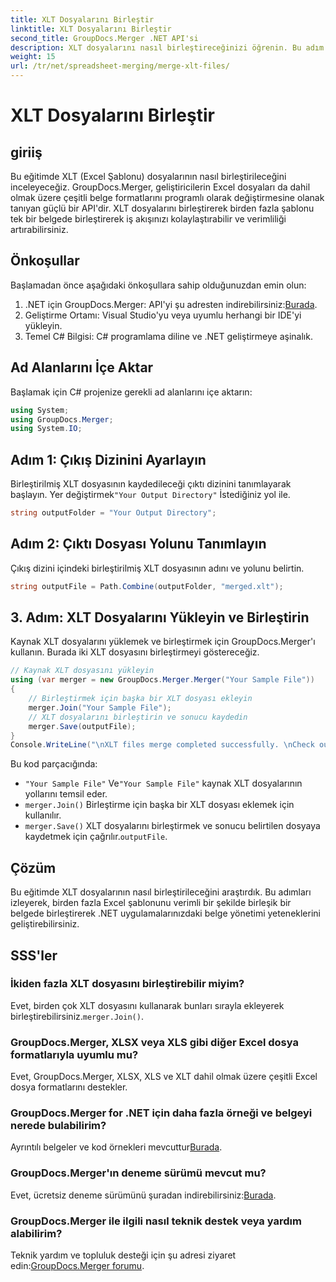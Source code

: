 ```yaml
---
title: XLT Dosyalarını Birleştir
linktitle: XLT Dosyalarını Birleştir
second_title: GroupDocs.Merger .NET API'si
description: XLT dosyalarını nasıl birleştireceğinizi öğrenin. Bu adım adım kılavuzla Excel şablonlarını C#'ta programlı bir şekilde birleştirin.
weight: 15
url: /tr/net/spreadsheet-merging/merge-xlt-files/
---
```


# XLT Dosyalarını Birleştir

## giriiş
Bu eğitimde XLT (Excel Şablonu) dosyalarının nasıl birleştirileceğini inceleyeceğiz. GroupDocs.Merger, geliştiricilerin Excel dosyaları da dahil olmak üzere çeşitli belge formatlarını programlı olarak değiştirmesine olanak tanıyan güçlü bir API'dir. XLT dosyalarını birleştirerek birden fazla şablonu tek bir belgede birleştirerek iş akışınızı kolaylaştırabilir ve verimliliği artırabilirsiniz.
## Önkoşullar
Başlamadan önce aşağıdaki önkoşullara sahip olduğunuzdan emin olun:
1.  .NET için GroupDocs.Merger: API'yi şu adresten indirebilirsiniz:[Burada](https://releases.groupdocs.com/merger/net/).
2. Geliştirme Ortamı: Visual Studio'yu veya uyumlu herhangi bir IDE'yi yükleyin.
3. Temel C# Bilgisi: C# programlama diline ve .NET geliştirmeye aşinalık.

## Ad Alanlarını İçe Aktar
Başlamak için C# projenize gerekli ad alanlarını içe aktarın:
```csharp
using System; 
using GroupDocs.Merger;
using System.IO;
```
## Adım 1: Çıkış Dizinini Ayarlayın
 Birleştirilmiş XLT dosyasının kaydedileceği çıktı dizinini tanımlayarak başlayın. Yer değiştirmek`"Your Output Directory"` İstediğiniz yol ile.
```csharp
string outputFolder = "Your Output Directory";
```
## Adım 2: Çıktı Dosyası Yolunu Tanımlayın
Çıkış dizini içindeki birleştirilmiş XLT dosyasının adını ve yolunu belirtin.
```csharp
string outputFile = Path.Combine(outputFolder, "merged.xlt");
```
## 3. Adım: XLT Dosyalarını Yükleyin ve Birleştirin
Kaynak XLT dosyalarını yüklemek ve birleştirmek için GroupDocs.Merger'ı kullanın. Burada iki XLT dosyasını birleştirmeyi göstereceğiz.
```csharp
// Kaynak XLT dosyasını yükleyin
using (var merger = new GroupDocs.Merger.Merger("Your Sample File"))
{
    // Birleştirmek için başka bir XLT dosyası ekleyin
    merger.Join("Your Sample File");
    // XLT dosyalarını birleştirin ve sonucu kaydedin
    merger.Save(outputFile);
}
Console.WriteLine("\nXLT files merge completed successfully. \nCheck output in {0}", outputFolder);
```
Bu kod parçacığında:
- `"Your Sample File"` Ve`"Your Sample File"` kaynak XLT dosyalarının yollarını temsil eder.
- `merger.Join()` Birleştirme için başka bir XLT dosyası eklemek için kullanılır.
- `merger.Save()` XLT dosyalarını birleştirmek ve sonucu belirtilen dosyaya kaydetmek için çağrılır.`outputFile`.

## Çözüm
Bu eğitimde XLT dosyalarının nasıl birleştirileceğini araştırdık. Bu adımları izleyerek, birden fazla Excel şablonunu verimli bir şekilde birleşik bir belgede birleştirerek .NET uygulamalarınızdaki belge yönetimi yeteneklerini geliştirebilirsiniz.

## SSS'ler
### İkiden fazla XLT dosyasını birleştirebilir miyim?
Evet, birden çok XLT dosyasını kullanarak bunları sırayla ekleyerek birleştirebilirsiniz.`merger.Join()`.
### GroupDocs.Merger, XLSX veya XLS gibi diğer Excel dosya formatlarıyla uyumlu mu?
Evet, GroupDocs.Merger, XLSX, XLS ve XLT dahil olmak üzere çeşitli Excel dosya formatlarını destekler.
### GroupDocs.Merger for .NET için daha fazla örneği ve belgeyi nerede bulabilirim?
 Ayrıntılı belgeler ve kod örnekleri mevcuttur[Burada](https://tutorials.groupdocs.com/merger/net/).
### GroupDocs.Merger'ın deneme sürümü mevcut mu?
 Evet, ücretsiz deneme sürümünü şuradan indirebilirsiniz:[Burada](https://releases.groupdocs.com/).
### GroupDocs.Merger ile ilgili nasıl teknik destek veya yardım alabilirim?
 Teknik yardım ve topluluk desteği için şu adresi ziyaret edin:[GroupDocs.Merger forumu](https://forum.groupdocs.com/c/merger/32).